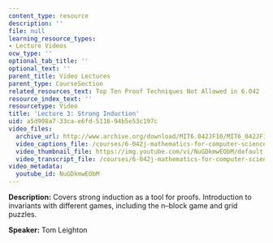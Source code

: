 ```yaml
---
content_type: resource
description: ''
file: null
learning_resource_types:
- Lecture Videos
ocw_type: ''
optional_tab_title: ''
optional_text: ''
parent_title: Video Lectures
parent_type: CourseSection
related_resources_text: Top Ten Proof Techniques Not Allowed in 6.042 ([PDF](resources/mit6_042jf10_proof))
resource_index_text: ''
resourcetype: Video
title: 'Lecture 3: Strong Induction'
uid: a5d908a7-33ca-e6fd-5116-94b5e53c197c
video_files:
  archive_url: http://www.archive.org/download/MIT6.042JF10/MIT6_042JF10_lec03_300k.mp4
  video_captions_file: /courses/6-042j-mathematics-for-computer-science-fall-2010/9e1fdc4fadf45c179910013b3448249e_NuGDkmwEObM.vtt
  video_thumbnail_file: https://img.youtube.com/vi/NuGDkmwEObM/default.jpg
  video_transcript_file: /courses/6-042j-mathematics-for-computer-science-fall-2010/45f6debd41091c3e1a78c3d72be1d8cb_NuGDkmwEObM.pdf
video_metadata:
  youtube_id: NuGDkmwEObM
---
```


**Description:** Covers strong induction as a tool for proofs. Introduction to invariants with different games, including the n–block game and grid puzzles.

**Speaker:** Tom Leighton